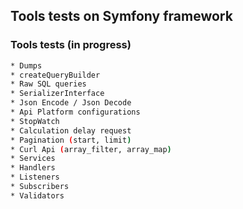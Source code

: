 ## Tools tests on Symfony framework

### Tools tests (in progress)

``` bash
* Dumps
* createQueryBuilder
* Raw SQL queries
* SerializerInterface
* Json Encode / Json Decode
* Api Platform configurations
* StopWatch
* Calculation delay request
* Pagination (start, limit)
* Curl Api (array_filter, array_map)
* Services
* Handlers
* Listeners
* Subscribers
* Validators
```